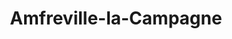 ---
title: Amfreville-la-Campagne
url: /amfreville-la-campagne/
latitude: 49.207
longitude: 0.936
---